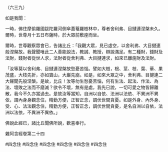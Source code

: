 （六三九）

如是我聞：

一時，佛住摩偷羅國跋陀羅河側傘蓋菴羅樹林中，尊者舍利弗、目揵連涅槃未久。爾時，世尊月十五日布薩時，於大眾前敷座而坐。

爾時，世尊觀察眾會已，告諸比丘：「我觀大眾，見已虛空，以舍利弗、大目揵連般涅槃故。我聲聞唯此二人善能說法，教誡、教授，辯說滿足。有二種財，錢財及法財，錢財者從世人求，法財者從舍利弗、大目揵連求，如來已離施財及法財。

「汝等莫以舍利弗、目揵連涅槃故愁憂苦惱。譬如大樹，根、莖、枝、葉、華、果茂盛，大枝先折，亦如寶山，大巖先崩。如是，如來大眾之中，舍利弗、目揵連二大聲聞先般涅槃。是故，比丘！汝等勿生愁憂苦惱，何有生法、起法、作法、為法、壞敗之法而不磨滅？欲令不壞，無有是處，我先已說，一切可愛之物皆歸離散，我今不久亦當過去。是故汝等當知，自洲以自依、法洲以法依、不異洲不異依，謂內身身觀念住，精勤方便，正智正念，調伏世間貪憂。如是外身、內外身、受、心、法法觀念住，精勤方便，正智正念，調伏世間貪憂，是名自洲以自依，法洲以法依，不異洲不異依。」

佛說此經已，諸比丘聞佛所說，歡喜奉行。

雜阿含經卷第二十四






#四念住
#四念住
#四念住
#四念住
#四念住
#四念住

